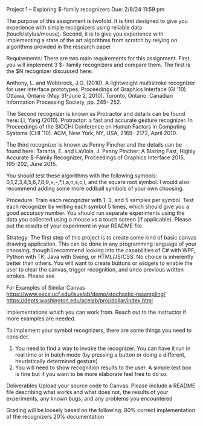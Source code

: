 Project 1 – Exploring $-family recognizers
Due: 2/8/24 11:59 pm

The purpose of this assignment is twofold. It is first designed to give you experience with simple
recognizers using reliable data (touch/stylus/mouse). Second, it is to give you experience with
implementing a state of the art algorithms from scratch by relying on algorithms provided in
the research paper

Requirements:
There are two main requirements for this assignment. First, you will implement 3 $- family
recognizers and compare them. The first is the $N recognizer discussed here:

  Anthony, L. and Wobbrock, J.O. (2010). A lightweight multistroke recognizer for user interface
  prototypes. Proceedings of Graphics Interface (GI '10). Ottawa, Ontario (May 31-June 2, 2010).
  Toronto, Ontario: Canadian Information Processing Society, pp. 245- 252.

The Second recognizer is known as Protractor and details can be found here:
  Li, Yang (2010). Protractor: a fast and accurate gesture recognizer. In Proceedings of the SIGCHI
  Conference on Human Factors in Computing Systems (CHI '10). ACM, New York, NY, USA, 2169-
  2172, April 2010.

The third recognizer is known as Penny Pincher and the details can be found here:
  Taranta, E. and LaViola, J. Penny Pincher: A Blazing Fast, Highly Accurate $-Family Recognizer,
  Proceedings of Graphics Interface 2015, 195-202, June 2015.


You should test these algorithms with the following symbols: 0,1,2,3,4,5,6,7,8,9,+,-,*,t,a,n,s,c,i,
and the square root symbol. I would also recommend adding some more oddball symbols of
your own choosing.

Procedure: 
Train each recognizer with 1, 3, and 5 samples per symbol. Test each recognizer by writing each
symbol 5 times, which should give you a good accuracy number. You should run separate
experiments using the data you collected using a mouse vs a touch screen (if applicable). Please
put the results of your experiment in your README file.

Strategy:
The first step of this project is to create some kind of basic canvas drawing application. This can
be done in any programming language of your choosing, though I recommend looking into the
capabilities of C# with WPF, Python with TK, Java with Swing, or HTML/JS/CSS. No choice is
inherently better than others. You will want to create buttons or widgets to enable the user to
clear the canvas, trigger recognition, and undo previous written strokes. Please see

For Examples of Similar Canvas
https://www.eecs.ucf.edu/isuelab/demo/stochastic-resampling/
https://depts.washington.edu/acelab/proj/dollar/index.html 

implementations which you can work from. Reach out to the instructor if more examples are
needed.

To implement your symbol recognizers, there are some things you need to consider.
  1. You need to find a way to invoke the recognizer. You can have it run in real time or in
  batch mode (by pressing a button or doing a different, heuristically determined gesture)
  2. You will need to show recognition results to the user. A simple text box is fine but if you
  want to be more elaborate feel free to do so.

Deliverables
  Upload your source code to Canvas. Please include a README file describing what works and
  what does not, the results of your experiments, any known bugs, and any problems you
  encountered

Grading will be loosely based on the following:
  80% correct implementation of the recognizers
  20% documentation
